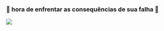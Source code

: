 ### 🎸 hora de enfrentar as consequências de sua falha 🎸
![](https://media4.giphy.com/media/Jm49malr7B57i/200.webp?cid=ecf05e47znlufzxykgyu3hg8lrww2tdltrpnc86daqfvcmpe&ep=v1_gifs_search&rid=200.webp&ct=g)
<!--
**RyanBatistaBueno/RyanBatistaBueno** is a ✨ _special_ ✨ repository because its `README.md` (this file) appears on your GitHub profile.

Here are some ideas to get you started:

- 🔭 I’m currently working on ...
- 🌱 I’m currently learning ...
- 👯 I’m looking to collaborate on ...
- 🤔 I’m looking for help with ...
- 💬 Ask me about ...
- 📫 How to reach me: ...
- 😄 Pronouns: ...
- ⚡ Fun fact: ...
-->

